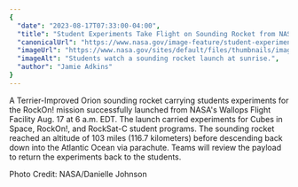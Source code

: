 ```yaml
---
{
  "date": "2023-08-17T07:33:00-04:00",
  "title": "Student Experiments Take Flight on Sounding Rocket from NASA Wallops",
  "canonicalUrl": "https://www.nasa.gov/image-feature/student-experiments-take-flight-on-sounding-rocket-from-nasa-wallops",
  "imageUrl": "https://www.nasa.gov/sites/default/files/thumbnails/image/wff-2023-068-004.jpg",
  "imageAlt": "Students watch a sounding rocket launch at sunrise.",
  "author": "Jamie Adkins"
}
---
```


A Terrier-Improved Orion sounding rocket carrying students experiments for the RockOn! mission successfully launched from NASA's Wallops Flight Facility Aug. 17 at 6 a.m. EDT. The launch carried experiments for Cubes in Space, RockOn!, and RockSat-C student programs. The sounding rocket reached an altitude of 103 miles (116.7 kilometers) before descending back down into the Atlantic Ocean via parachute. Teams will review the payload to return the experiments back to the students.

Photo Credit: NASA/Danielle Johnson

